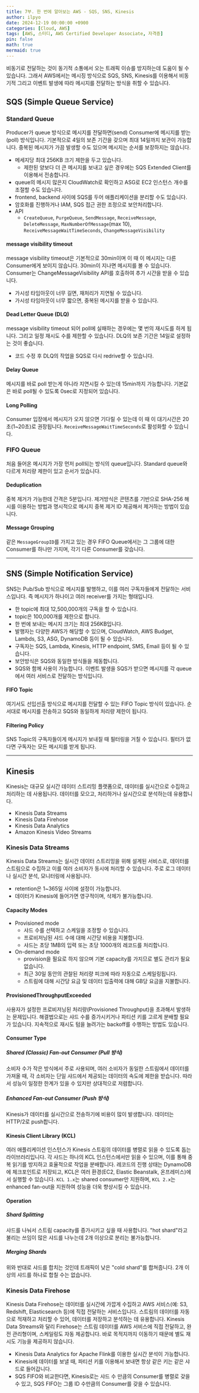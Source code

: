 ```yaml
---
title: 7부. 한 번에 알아보는 AWS - SQS, SNS, Kinesis
author: ilpyo
date: 2024-12-19 00:00:00 +0900
categories: [Cloud, AWS]
tags: [AWS, 스터디, AWS Certified Developer Associate, 자격증]
pin: false
math: true
mermaid: true
---
```


비동기로 전달하는 것이 동기적 소통에서 오는 트래픽 이슈를 방지하는데 도움이 될 수 있습니다. 그래서 AWS에서는 메시징 방식으로 SQS, SNS, Kinesis를 이용해서 비동기적 그리고 이벤트 발생에 따라 메시지를 전달하는 방식을 취할 수 있습니다.

## SQS (Simple Queue Service)
### Standard Queue
Producer가 queue 방식으로 메시지를 전달하면(send) Consumer에 메시지를 받는(poll) 방식입니다. 기본적으로 4일의 보존 기간을 갖으며 최대 14일까지 보관이 가능합니다. 중복된 메시지가 가끔 발생할 수도 있으며 메시지는 순서를 보장하지는 않습니다. 
- 메세지당 최대 256KB 크기 제한을 두고 있습니다.
  - 제한된 양보다 더 큰 메시지를 보내고 싶은 경우에는 SQS Extended Client를 이용해서 전송합니다.
- queue의 메시지 많은지 CloudWatch로 확인하고 ASG로 EC2 인스턴스 개수를 조절할 수도 있습니다.
- frontend, backend 사이에 SQS를 두어 애플리케이션을 분리할 수도 있습니다.
- 암호화를 진행하거나 IAM, SQS 접근 권한 조정으로 보안처리합니다.
- API
  - `CreateQueue`, `PurgeQueue`, `SendMessage`, `ReceiveMessage`, `DeleteMessage`, `MaxNumberOfMessage`(max 10), `ReceiveMessageWaitTimeSeconds`, `ChangeMessageVisibility`

#### message visibility timeout
message visibility timeout은 기본적으로 30min이며 이 때 이 메시지는 다른 Consumer에게 보이지 않습니다. 30min이 지나면 메시지를 볼 수 있습니다. Consumer는 ChangeMessageVisibility API를 호출하여 추가 시간을 받을 수 있습니다.
- 가시성 타임아웃이 너무 길면, 재처리가 지연될 수 있습니다.
- 가시성 타임아웃이 너무 짧으면, 중복된 메시지를 받을 수 있습니다.

#### Dead Letter Queue (DLQ)
message visibility timeout 되어 poll에 실패하는 경우에는 몇 번의 재시도를 하게 됩니다. 그리고 일정 재시도 수를 제한할 수 있습니다. DLQ의 보존 기간은 14일로 설정하는 것이 좋습니다.
- 코드 수정 후 DLQ의 작업을 SQS로 다시 redrive할 수 있습니다.

#### Delay Queue
메시지를 바로 poll 받는게 아니라 지연시킬 수 있는데 15min까지 가능합니다. 기본값은 바로 poll될 수 있도록 0sec로 지정되어 있습니다.

#### Long Polling
Consumer 입장에서 메시지가 오지 않으면 기다릴 수 있는데 이 때 이 대기시간은 20초(1~20초)로 권장됩니다. `ReceiveMessageWaitTimeSeconds`로 활성화할 수 있습니다.

### FIFO Queue
처음 들어온 메시지가 가장 먼저 poll되는 방식의 queue입니다. Standard queue와 다르게 처리량 제한이 있고 순서가 있습니다.

#### Deduplication
중복 제거가 가능한데 간격은 5분입니다. 제거방식은 콘텐츠를 기반으로 SHA-256 해시를 이용하는 방법과 명시적으로 메시지 중복 제거 ID 제공해서 제거하는 방법이 있습니다.

#### Message Grouping
같은 `MessageGroupID`를 가지고 있는 경우 FIFO Queue에서는 그 그룹에 대한 Consumer를 하나만 가지며, 각기 다른 Consumer를 갖습니다. 

---

## SNS (Simple Notification Service)
SNS는 Pub/Sub 방식으로 메시지를 발행하고, 이를 여러 구독자들에게 전달하는 서비스입니다. 즉 메시지가 하나이고 여러 receiver를 가지는 형태입니다. 
- 한 topic에 최대 12,500,000개의 구독을 할 수 있습니다.
- topic은 100,000개를 제한으로 합니다.
- 한 번에 보내는 메시지 크기는 최대 256KB입니다.
- 발행자는 다양한 AWS가 해당할 수 있으며, CloudWatch, AWS Budget, Lambds, S3, ASG, DynamoDB 등이 될 수 있습니다.
- 구독자는 SQS, Lambda, Kinesis, HTTP endpoint, SMS, Email 등이 될 수 있습니다.
- 보안방식은 SQS와 동일한 방식들을 제동합니다.
- SQS와 함께 사용이 가능합니다. 이벤트 발생을 SQS가 받으면 메시지를 각 queue에서 여러 서비스로 전달하는 방식입니다.

#### FIFO Topic
여기서도 선입선출 방식으로 메시지를 전달할 수 있는 FIFO Topic 방식이 있습니다. 순서대로 메시지를 전송하고 SQS와 동일하게 처리량 제한이 됩니다.

#### Filtering Policy
SNS Topic의 구독자들이게 메시지가 보내질 때 필터링을 거칠 수 있습니다. 필터가 없다면 구독자는 모든 메시지를 받게 됩니다.

---

## Kinesis
Kinesis는 대규모 실시간 데이터 스트리밍 플랫폼으로, 데이터를 실시간으로 수집하고 처리하는 데 사용됩니다. 데이터를 모으고, 처리하거나 실시간으로 분석하는데 유용합니다.
- Kinesis Data Streams
- Kinesis Data Firehose
- Kinesis Data Analytics
- Amazon Kinesis Video Streams

### Kinesis Data Streams
Kinesis Data Streams는 실시간 데이터 스트리밍을 위해 설계된 서비스로, 데이터를 스트림으로 수집하고 이를 여러 소비자가 동시에 처리할 수 있습니다. 주로 로그 데이터나 실시간 분석, 모니터링에 사용됩니다.
- retention은 1~365일 사이에 설정이 가능합니다.
- 데이터가 Kinesis에 들어가면 영구적이며, 삭제가 불가능합니다.

#### Capacity Modes
- Provisioned mode
  - 샤드 수를 선택하고 스케일을 조정할 수 있습니다.
  - 프로비저닝된 샤드 수에 대해 시간당 비용을 지불합니다.
  - 샤드는 초당 1MB의 입력 또는 초당 1000개의 레코드를 처리합니다.
- On-demand mode
  - provision을 필요로 하지 않으며 기본 capacity를 가지므로 별도 관리가 필요 없습니다.
  - 최근 30일 동안의 관찰된 처리량 피크에 따라 자동으로 스케일링됩니다.
  - 스트림에 대해 시간당 요금 및 데이터 입출력에 대해 GB당 요금을 지불합니다.

#### ProvisionedThroughputExceeded
사용자가 설정한 프로비저닝된 처리량(Provisioned Throughput)을 초과해서 발생하는 문제입니다.
해결법으로는 샤드 수를 증가시키거나 파티션 키를 고르게 분배할 필요가 있습니다. 지속적으로 재시도 텀을 늘려가는 backoff를 수행하는 방법도 있습니다.

#### Consumer Type
##### Shared (Classic) Fan-out Consumer (Pull 방식)
소비자 수가 작은 방식에서 주로 사용되며, 여러 소비자가 동일한 스트림에서 데이터를 가져올 때, 각 소비자는 단일 샤드에서 제공되는 데이터의 속도에 제한을 받습니다. 
따라서 성능이 일정한 한계가 있을 수 있지만 상대적으로 저렴합니다.
##### Enhanced Fan-out Consumer (Push 방식)
Kinesis가 데이터를 실시간으로 전송하기에 비용이 많이 발생합니다. 데이터는 HTTP/2로 push합니다.

#### Kinesis Client Library (KCL)
여러 애플리케이션 인스턴스가 Kinesis 스트림의 데이터를 병렬로 읽을 수 있도록 돕는 라이브러리입니다. 각 샤드는 하나의 KCL 인스턴스에서만 읽을 수 있으며, 이를 통해 중복 읽기를 방지하고 효율적으로 작업을 분배합니다.
레코드의 진행 상태는 DynamoDB에 체크포인트로 저장되고, KCL은 여러 환경(EC2, Elastic Beanstalk, 온프레미스)에서 실행할 수 있습니다.
`KCL 1.x`는 shared consumer만 지원하며, `KCL 2.x`는 enhanced fan-out을 지원하여 성능을 더욱 향상시킬 수 있습니다.

#### Operation
##### Shard Splitting
샤드를 나눠서 스트림 capacity를 증가시키고 싶을 때 사용합니다. "hot shard"라고 불리는 쓰임이 많은 샤드를 나누는데 2개 이상으로 분리는 불가능합니다.
##### Merging Shards
위와 반대로 샤드를 합치는 것인데 트래픽이 낮은 "cold shard"를 합쳐줍니다. 2개 이상의 샤드를 하나로 합칠 수는 없습니다.

### Kinesis Data Firehose
Kinesis Data Firehose는 데이터를 실시간에 가깝게 수집하고 AWS 서비스(예: S3, Redshift, Elasticsearch 등)에 직접 전달하는 서비스입니다. 스트림의 데이터를 자동으로 적재하고 처리할 수 있어, 데이터를 저장하고 분석하는 데 유용합니다.
Kinesis Data Streams와 달리 Firehose는 스트림 데이터를 AWS 서비스에 직접 전달하고, 완전 관리형이며, 스케일링도 자동 제공합니다. 바로 목적지까지 이동하기 때문에 별도 재시도 기능을 제공하지 않습니다. 
- Kinesis Data Analytics for Apache Flink를 이용한 실시간 분석이 가능합니다.
- Kinesis에 데이터를 보낼 때, 파티션 키를 이용해서 보내면 항상 같은 키는 같은 샤드로 들어갑니다.
- SQS FIFO와 비교한다면, Kinesis로는 샤드 수 만큼의 Consumer를 병렬로 갖을 수 있고, SQS FIFO는 그룹 ID 수만큼의 Consumer를 갖을 수 있습니다.
